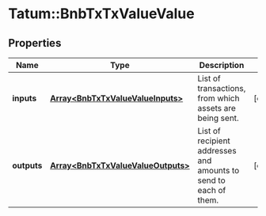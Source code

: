 # Tatum::BnbTxTxValueValue

## Properties
Name | Type | Description | Notes
------------ | ------------- | ------------- | -------------
**inputs** | [**Array&lt;BnbTxTxValueValueInputs&gt;**](BnbTxTxValueValueInputs.md) | List of transactions, from which assets are being sent. | [optional] 
**outputs** | [**Array&lt;BnbTxTxValueValueOutputs&gt;**](BnbTxTxValueValueOutputs.md) | List of recipient addresses and amounts to send to each of them. | [optional] 

